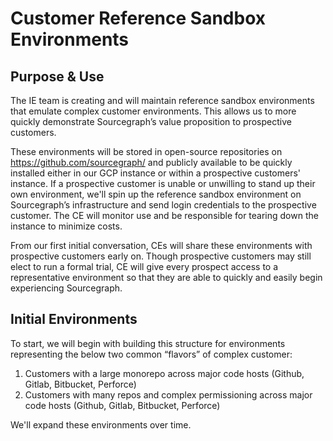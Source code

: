 # Customer Reference Sandbox Environments

## Purpose & Use

The IE team is creating and will maintain reference sandbox environments that emulate complex customer environments. This allows us to more quickly demonstrate Sourcegraph’s value proposition to prospective customers.

These environments will be stored in open-source repositories on https://github.com/sourcegraph/ and publicly available to be quickly installed either in our GCP instance or within a prospective customers' instance. If a prospective customer is unable or unwilling to stand up their own environment, we'll spin up the reference sandbox environment on Sourcegraph’s infrastructure and send login credentials to the prospective customer. The CE will monitor use and be responsible for tearing down the instance to minimize costs.

From our first initial conversation, CEs will share these environments with prospective customers early on. Though prospective customers may still elect to run a formal trial, CE will give every prospect access to a representative environment so that they are able to quickly and easily begin experiencing Sourcegraph.

## Initial Environments

To start, we will begin with building this structure for environments representing the below two common “flavors” of complex customer:

1. Customers with a large monorepo across major code hosts (Github, Gitlab, Bitbucket, Perforce)
2. Customers with many repos and complex permissioning across major code hosts (Github, Gitlab, Bitbucket, Perforce)

We'll expand these environments over time.



